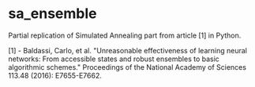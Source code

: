 # sa_ensemble

Partial replication of Simulated Annealing part from article [1] in Python.

[1] - Baldassi, Carlo, et al. "Unreasonable effectiveness of learning neural networks: From accessible states and robust ensembles to basic algorithmic schemes." Proceedings of the National Academy of Sciences 113.48 (2016): E7655-E7662.

